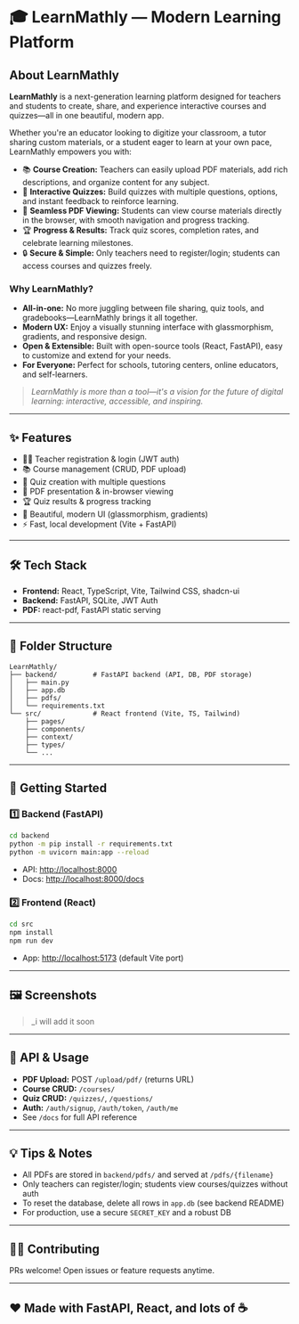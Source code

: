 # 🎓 LearnMathly — Modern Learning Platform

## About LearnMathly

**LearnMathly** is a next-generation learning platform designed for teachers and students to create, share, and experience interactive courses and quizzes—all in one beautiful, modern app.

Whether you're an educator looking to digitize your classroom, a tutor sharing custom materials, or a student eager to learn at your own pace, LearnMathly empowers you with:

- 📚 **Course Creation:** Teachers can easily upload PDF materials, add rich descriptions, and organize content for any subject.
- 📝 **Interactive Quizzes:** Build quizzes with multiple questions, options, and instant feedback to reinforce learning.
- 📄 **Seamless PDF Viewing:** Students can view course materials directly in the browser, with smooth navigation and progress tracking.
- 🏆 **Progress & Results:** Track quiz scores, completion rates, and celebrate learning milestones.
- 🔒 **Secure & Simple:** Only teachers need to register/login; students can access courses and quizzes freely.

### Why LearnMathly?
- **All-in-one:** No more juggling between file sharing, quiz tools, and gradebooks—LearnMathly brings it all together.
- **Modern UX:** Enjoy a visually stunning interface with glassmorphism, gradients, and responsive design.
- **Open & Extensible:** Built with open-source tools (React, FastAPI), easy to customize and extend for your needs.
- **For Everyone:** Perfect for schools, tutoring centers, online educators, and self-learners.

> _LearnMathly is more than a tool—it's a vision for the future of digital learning: interactive, accessible, and inspiring._

---

## ✨ Features
- 🧑‍🏫 Teacher registration & login (JWT auth)
- 📚 Course management (CRUD, PDF upload)
- 📝 Quiz creation with multiple questions
- 📄 PDF presentation & in-browser viewing
- 🏆 Quiz results & progress tracking
- 🎨 Beautiful, modern UI (glassmorphism, gradients)
- ⚡ Fast, local development (Vite + FastAPI)

---

## 🛠️ Tech Stack
- **Frontend:** React, TypeScript, Vite, Tailwind CSS, shadcn-ui
- **Backend:** FastAPI, SQLite, JWT Auth
- **PDF:** react-pdf, FastAPI static serving

---

## 📁 Folder Structure
```
LearnMathly/
├── backend/         # FastAPI backend (API, DB, PDF storage)
│   ├── main.py
│   ├── app.db
│   ├── pdfs/
│   └── requirements.txt
└── src/             # React frontend (Vite, TS, Tailwind)
    ├── pages/
    ├── components/
    ├── context/
    ├── types/
    └── ...
```

---

## 🚀 Getting Started

### 1️⃣ Backend (FastAPI)
```bash
cd backend
python -m pip install -r requirements.txt
python -m uvicorn main:app --reload
```
- API: [http://localhost:8000](http://localhost:8000)
- Docs: [http://localhost:8000/docs](http://localhost:8000/docs)

### 2️⃣ Frontend (React)
```bash
cd src
npm install
npm run dev
```
- App: [http://localhost:5173](http://localhost:5173) (default Vite port)

---

## 🖼️ Screenshots
> _i will add it soon

---

## 📄 API & Usage
- **PDF Upload:** POST `/upload/pdf/` (returns URL)
- **Course CRUD:** `/courses/`
- **Quiz CRUD:** `/quizzes/`, `/questions/`
- **Auth:** `/auth/signup`, `/auth/token`, `/auth/me`
- See `/docs` for full API reference

---

## 💡 Tips & Notes
- All PDFs are stored in `backend/pdfs/` and served at `/pdfs/{filename}`
- Only teachers can register/login; students view courses/quizzes without auth
- To reset the database, delete all rows in `app.db` (see backend README)
- For production, use a secure `SECRET_KEY` and a robust DB

---

## 🧑‍💻 Contributing
PRs welcome! Open issues or feature requests anytime.

---

## ❤️ Made with FastAPI, React, and lots of ☕
